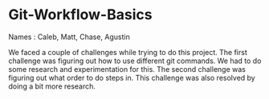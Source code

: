 # Git-Workflow-Basics

Names : Caleb, Matt, Chase, Agustin

We faced a couple of challenges while trying to do this project.
The first challenge was figuring out how to use different git commands.
We had to do some research and experimentation for this.
The second challenge was figuring out what order to do steps in.
This challenge was also resolved by doing a bit more research.
